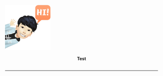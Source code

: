 <div align="left">
    <img src="https://raw.githubusercontent.com/4NUBlS/4NUBlS/master/assets/avatar.png" alt="4NUBlS" width="150" hight="150"/>
</div>

<br>

<div align="center">
    <b>Test</b>
</div>

<br>

---